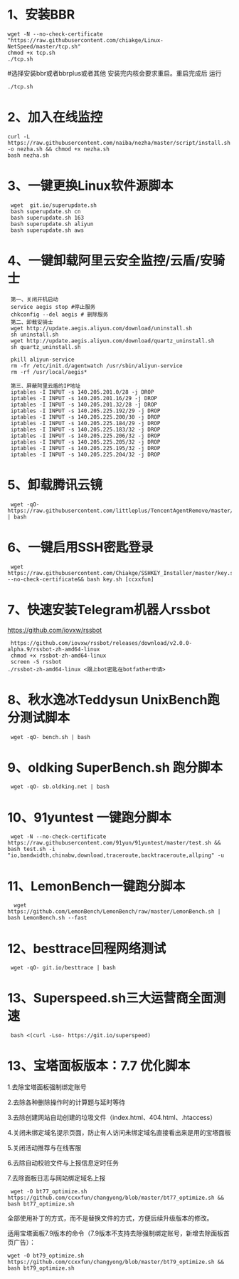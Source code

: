 # 1、安装BBR

    wget -N --no-check-certificate "https://raw.githubusercontent.com/chiakge/Linux-NetSpeed/master/tcp.sh"
    chmod +x tcp.sh
    ./tcp.sh

#选择安装bbr或者bbrplus或者其他 安装完内核会要求重启。重启完成后 运行

    ./tcp.sh

# 2、加入在线监控

    curl -L https://raw.githubusercontent.com/naiba/nezha/master/script/install.sh -o nezha.sh && chmod +x nezha.sh
    bash nezha.sh
    
    
# 3、一键更换Linux软件源脚本
     wget  git.io/superupdate.sh
     bash superupdate.sh cn
     bash superupdate.sh 163
     bash superupdate.sh aliyun
     bash superupdate.sh aws


# 4、一键卸载阿里云安全监控/云盾/安骑士
     第一、关闭开机启动
     service aegis stop #停止服务
     chkconfig --del aegis # 删除服务
     第二、卸载安骑士
     wget http://update.aegis.aliyun.com/download/uninstall.sh
     sh uninstall.sh
     wget http://update.aegis.aliyun.com/download/quartz_uninstall.sh
     sh quartz_uninstall.sh

     pkill aliyun-service
     rm -fr /etc/init.d/agentwatch /usr/sbin/aliyun-service
     rm -rf /usr/local/aegis*

     第三、屏蔽阿里云盾的IP地址
     iptables -I INPUT -s 140.205.201.0/28 -j DROP
     iptables -I INPUT -s 140.205.201.16/29 -j DROP
     iptables -I INPUT -s 140.205.201.32/28 -j DROP
     iptables -I INPUT -s 140.205.225.192/29 -j DROP
     iptables -I INPUT -s 140.205.225.200/30 -j DROP
     iptables -I INPUT -s 140.205.225.184/29 -j DROP
     iptables -I INPUT -s 140.205.225.183/32 -j DROP
     iptables -I INPUT -s 140.205.225.206/32 -j DROP
     iptables -I INPUT -s 140.205.225.205/32 -j DROP
     iptables -I INPUT -s 140.205.225.195/32 -j DROP
     iptables -I INPUT -s 140.205.225.204/32 -j DROP

#  5、卸载腾讯云镜
     wget -qO- https://raw.githubusercontent.com/littleplus/TencentAgentRemove/master/remove.sh | bash


#  6、一键启用SSH密匙登录
     wget https://raw.githubusercontent.com/Chiakge/SSHKEY_Installer/master/key.sh --no-check-certificate&& bash key.sh [ccxxfun]


#  7、快速安装Telegram机器人rssbot
https://github.com/iovxw/rssbot
     
     https://github.com/iovxw/rssbot/releases/download/v2.0.0-alpha.9/rssbot-zh-amd64-linux
     chmod +x rssbot-zh-amd64-linux
     screen -S rssbot
    ./rssbot-zh-amd64-linux <跟上bot密匙在botfather申请>


#  8、秋水逸冰Teddysun UnixBench跑分测试脚本

     wget -qO- bench.sh | bash


#  9、oldking SuperBench.sh 跑分脚本

     wget -qO- sb.oldking.net | bash


#  10、91yuntest 一键跑分脚本

     wget -N --no-check-certificate https://raw.githubusercontent.com/91yun/91yuntest/master/test.sh && bash test.sh -i "io,bandwidth,chinabw,download,traceroute,backtraceroute,allping" -u


#  11、LemonBench一键跑分脚本

      wget https://github.com/LemonBench/LemonBench/raw/master/LemonBench.sh | bash LemonBench.sh --fast


#  12、besttrace回程网络测试

     wget -qO- git.io/besttrace | bash
     
 #  13、Superspeed.sh三大运营商全面测速

     bash <(curl -Lso- https://git.io/superspeed)
     
#  13、宝塔面板版本：7.7 优化脚本

1.去除宝塔面板强制绑定账号

2.去除各种删除操作时的计算题与延时等待

3.去除创建网站自动创建的垃圾文件（index.html、404.html、.htaccess）

4.关闭未绑定域名提示页面，防止有人访问未绑定域名直接看出来是用的宝塔面板

5.关闭活动推荐与在线客服

6.去除自动校验文件与上报信息定时任务

7.去除面板日志与网站绑定域名上报

     wget -O bt77_optimize.sh https://github.com/ccxxfun/changyong/blob/master/bt77_optimize.sh && bash bt77_optimize.sh
     
全部使用补丁的方式，而不是替换文件的方式，方便后续升级版本的修改。
  
   
   适用宝塔面板7.9版本的命令（7.9版本不支持去除强制绑定账号，新增去除面板首页广告）：
    
    wget -O bt79_optimize.sh https://github.com/ccxxfun/changyong/blob/master/bt79_optimize.sh && bash bt79_optimize.sh

